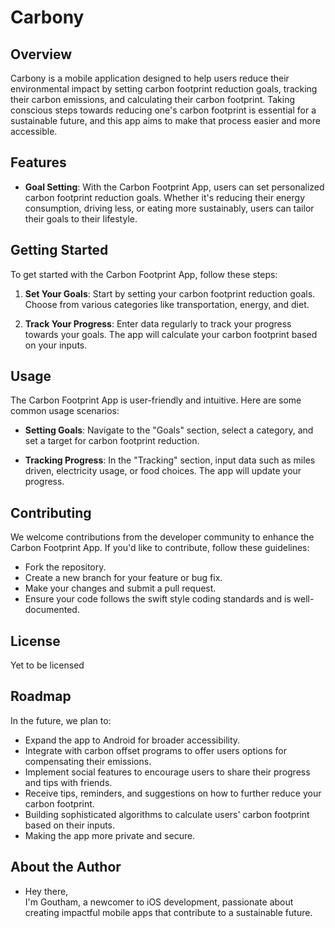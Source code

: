 # Carbony

## Overview

Carbony is a mobile application designed to help users reduce their environmental impact by setting carbon footprint reduction goals, tracking their carbon emissions, and calculating their carbon footprint. Taking conscious steps towards reducing one's carbon footprint is essential for a sustainable future, and this app aims to make that process easier and more accessible.

## Features

- **Goal Setting**: With the Carbon Footprint App, users can set personalized carbon footprint reduction goals. Whether it's reducing their energy consumption, driving less, or eating more sustainably, users can tailor their goals to their lifestyle.

## Getting Started

To get started with the Carbon Footprint App, follow these steps:

1. **Set Your Goals**: Start by setting your carbon footprint reduction goals. Choose from various categories like transportation, energy, and diet.

2. **Track Your Progress**: Enter data regularly to track your progress towards your goals. The app will calculate your carbon footprint based on your inputs.


## Usage

The Carbon Footprint App is user-friendly and intuitive. Here are some common usage scenarios:

- **Setting Goals**: Navigate to the "Goals" section, select a category, and set a target for carbon footprint reduction.

- **Tracking Progress**: In the "Tracking" section, input data such as miles driven, electricity usage, or food choices. The app will update your progress.

## Contributing

We welcome contributions from the developer community to enhance the Carbon Footprint App. If you'd like to contribute, follow these guidelines:

- Fork the repository.
- Create a new branch for your feature or bug fix.
- Make your changes and submit a pull request.
- Ensure your code follows the swift style coding standards and is well-documented.

## License

Yet to be licensed

## Roadmap

In the future, we plan to:

- Expand the app to Android for broader accessibility.
- Integrate with carbon offset programs to offer users options for compensating their emissions.
- Implement social features to encourage users to share their progress and tips with friends.
- Receive tips, reminders, and suggestions on how to further reduce your carbon footprint.
- Building sophisticated algorithms to calculate users' carbon footprint based on their inputs.
- Making the app more private and secure.

## About the Author

- Hey there,  
I'm Goutham, a newcomer to iOS development, passionate about creating impactful mobile apps that contribute to a sustainable future.


